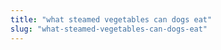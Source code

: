 ```yaml
---
title: "what steamed vegetables can dogs eat"
slug: "what-steamed-vegetables-can-dogs-eat"
---
```


